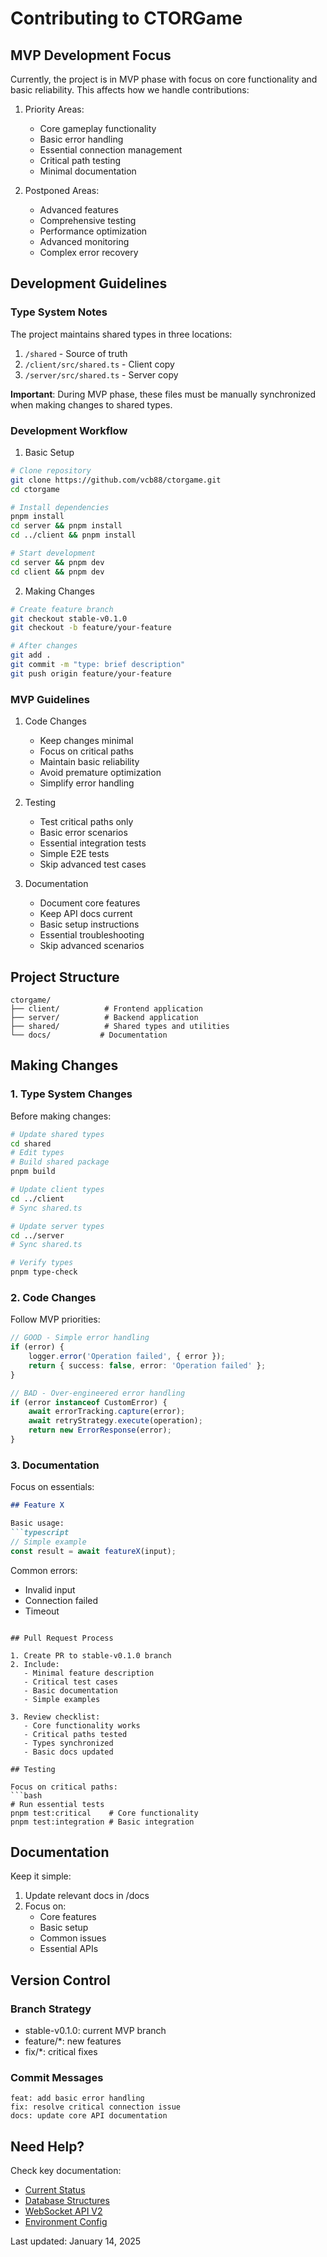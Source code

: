 # Contributing to CTORGame

## MVP Development Focus

Currently, the project is in MVP phase with focus on core functionality and basic reliability. This affects how we handle contributions:

1. Priority Areas:
   - Core gameplay functionality
   - Basic error handling
   - Essential connection management
   - Critical path testing
   - Minimal documentation

2. Postponed Areas:
   - Advanced features
   - Comprehensive testing
   - Performance optimization
   - Advanced monitoring
   - Complex error recovery

## Development Guidelines

### Type System Notes

The project maintains shared types in three locations:
1. `/shared` - Source of truth
2. `/client/src/shared.ts` - Client copy
3. `/server/src/shared.ts` - Server copy

**Important**: During MVP phase, these files must be manually synchronized when making changes to shared types.

### Development Workflow

1. Basic Setup
```bash
# Clone repository
git clone https://github.com/vcb88/ctorgame.git
cd ctorgame

# Install dependencies
pnpm install
cd server && pnpm install
cd ../client && pnpm install

# Start development
cd server && pnpm dev
cd client && pnpm dev
```

2. Making Changes
```bash
# Create feature branch
git checkout stable-v0.1.0
git checkout -b feature/your-feature

# After changes
git add .
git commit -m "type: brief description"
git push origin feature/your-feature
```

### MVP Guidelines

1. Code Changes
   - Keep changes minimal
   - Focus on critical paths
   - Maintain basic reliability
   - Avoid premature optimization
   - Simplify error handling

2. Testing
   - Test critical paths only
   - Basic error scenarios
   - Essential integration tests
   - Simple E2E tests
   - Skip advanced test cases

3. Documentation
   - Document core features
   - Keep API docs current
   - Basic setup instructions
   - Essential troubleshooting
   - Skip advanced scenarios

## Project Structure

```
ctorgame/
├── client/          # Frontend application
├── server/          # Backend application
├── shared/          # Shared types and utilities
└── docs/           # Documentation
```

## Making Changes

### 1. Type System Changes

Before making changes:
```bash
# Update shared types
cd shared
# Edit types
# Build shared package
pnpm build

# Update client types
cd ../client
# Sync shared.ts

# Update server types
cd ../server
# Sync shared.ts

# Verify types
pnpm type-check
```

### 2. Code Changes

Follow MVP priorities:
```typescript
// GOOD - Simple error handling
if (error) {
    logger.error('Operation failed', { error });
    return { success: false, error: 'Operation failed' };
}

// BAD - Over-engineered error handling
if (error instanceof CustomError) {
    await errorTracking.capture(error);
    await retryStrategy.execute(operation);
    return new ErrorResponse(error);
}
```

### 3. Documentation

Focus on essentials:
```markdown
## Feature X

Basic usage:
```typescript
// Simple example
const result = await featureX(input);
```

Common errors:
- Invalid input
- Connection failed
- Timeout
```

## Pull Request Process

1. Create PR to stable-v0.1.0 branch
2. Include:
   - Minimal feature description
   - Critical test cases
   - Basic documentation
   - Simple examples

3. Review checklist:
   - Core functionality works
   - Critical paths tested
   - Types synchronized
   - Basic docs updated

## Testing

Focus on critical paths:
```bash
# Run essential tests
pnpm test:critical    # Core functionality
pnpm test:integration # Basic integration
```

## Documentation

Keep it simple:
1. Update relevant docs in /docs
2. Focus on:
   - Core features
   - Basic setup
   - Common issues
   - Essential APIs

## Version Control

### Branch Strategy
- stable-v0.1.0: current MVP branch
- feature/*: new features
- fix/*: critical fixes

### Commit Messages
```
feat: add basic error handling
fix: resolve critical connection issue
docs: update core API documentation
```

## Need Help?

Check key documentation:
- [Current Status](docs/CURRENT_STATUS.md)
- [Database Structures](docs/DATABASE_STRUCTURES.md)
- [WebSocket API V2](docs/WEBSOCKET_API_V2.md)
- [Environment Config](docs/ENVIRONMENT_CONFIG.md)

Last updated: January 14, 2025